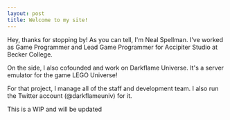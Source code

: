 ```yaml
---
layout: post
title: Welcome to my site!
---
```


Hey, thanks for stopping by!
As you can tell, I'm Neal Spellman. I've worked as Game Programmer and Lead Game Programmer for Accipiter Studio at Becker College.

On the side, I also cofounded and work on Darkflame Universe. It's a server emulator for the game LEGO Universe!

For that project, I manage all of the staff and development team. I also run the Twitter account (@darkflameuniv) for it.

This is a WIP and will be updated
